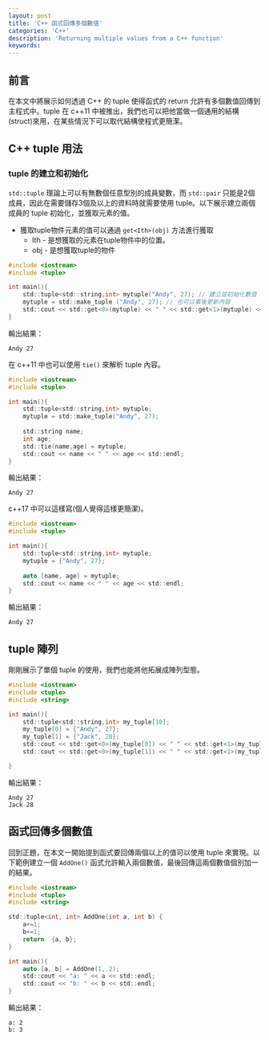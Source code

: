 ```yaml
---
layout: post
title: 'C++ 函式回傳多個數值'
categories: 'C++'
description: 'Returning multiple values from a C++ function'
keywords: 
---
```


## 前言
在本文中將展示如何透過 C++ 的 tuple 使得函式的 return 允許有多個數值回傳到主程式中。tuple 在 c++11 中被推出，我們也可以把他當做一個通用的結構(struct)來用，在某些情況下可以取代結構使程式更簡潔。

## C++ tuple 用法
### tuple 的建立和初始化
`std::tuple` 理論上可以有無數個任意型別的成員變數，而 `std::pair` 只能是2個成員，因此在需要儲存3個及以上的資料時就需要使用 tuple。以下展示建立兩個成員的 tuple 初始化，並獲取元素的值。

- 獲取tuple物件元素的值可以通過 `get<Ith>(obj)` 方法進行獲取
  - Ith - 是想獲取的元素在tuple物件中的位置。
  - obj - 是想獲取tuple的物件


```c
#include <iostream>
#include <tuple>

int main(){
    std::tuple<std::string,int> mytuple("Andy", 27); // 建立並初始化數值
    mytuple = std::make_tuple ("Andy", 27); // 也可以事後更新內容
    std::cout << std::get<0>(mytuple) << " " << std::get<1>(mytuple) << std::endl;
}
```

輸出結果：
```
Andy 27
```

在 c++11 中也可以使用 `tie()` 來解析 tuple 內容。

```c
#include <iostream>
#include <tuple>

int main(){
    std::tuple<std::string,int> mytuple;
    mytuple = std::make_tuple("Andy", 27);
    
    std::string name;
    int age;
    std::tie(name,age) = mytuple;
    std::cout << name << " " << age << std::endl;
}
```

輸出結果：
```
Andy 27
```

c++17 中可以這樣寫(個人覺得這樣更簡潔)。

```c
#include <iostream>
#include <tuple>

int main(){
    std::tuple<std::string,int> mytuple;
    mytuple = {"Andy", 27};
    
    auto [name, age] = mytuple;
    std::cout << name << " " << age << std::endl;
}
```

輸出結果：
```
Andy 27
```

## tuple 陣列
剛剛展示了單個 tuple 的使用，我們也能將他拓展成陣列型態。

```c
#include <iostream>
#include <tuple>
#include <string>

int main(){
    std::tuple<std::string,int> my_tuple[10];
    my_tuple[0] = {"Andy", 27};
    my_tuple[1] = {"Jack", 28};
    std::cout << std::get<0>(my_tuple[0]) << " " << std::get<1>(my_tuple[0]) << std::endl;
    std::cout << std::get<0>(my_tuple[1]) << " " << std::get<1>(my_tuple[1]) << std::endl;

}
```

輸出結果：
```
Andy 27
Jack 28
```

## 函式回傳多個數值
回到正題，在本文一開始提到函式要回傳兩個以上的值可以使用 tuple 來實現。以下範例建立一個 `AddOne()` 函式允許輸入兩個數值，最後回傳這兩個數值個別加一的結果。

```c
#include <iostream>
#include <tuple>
#include <string>

std::tuple<int, int> AddOne(int a, int b) {
    a+=1;
    b+=1;
    return  {a, b};
}

int main(){
    auto [a, b] = AddOne(1, 2);
    std::cout << "a: " << a << std::endl;
    std::cout << "b: " << b << std::endl;
}
```

輸出結果：
```
a: 2
b: 3
```